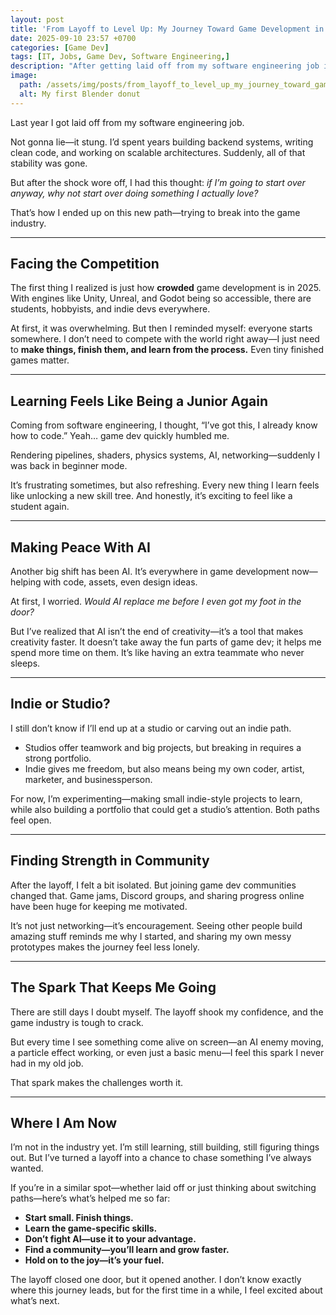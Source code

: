 ```yaml
---
layout: post
title: 'From Layoff to Level Up: My Journey Toward Game Development in 2025'
date: 2025-09-10 23:57 +0700
categories: [Game Dev]
tags: [IT, Jobs, Game Dev, Software Engineering,]
description: "After getting laid off from my software engineering job in 2025, I decided to chase a long-time dream: breaking into the game industry. Here’s my journey so far—the challenges, the lessons, and the spark that keeps me going."
image:
  path: /assets/img/posts/from_layoff_to_level_up_my_journey_toward_game_development_in_2025.webp
  alt: My first Blender donut
---
```


Last year I got laid off from my software engineering job.

Not gonna lie—it stung. I’d spent years building backend systems, writing clean code, and working on scalable architectures. Suddenly, all of that stability was gone.

But after the shock wore off, I had this thought: *if I’m going to start over anyway, why not start over doing something I actually love?*

That’s how I ended up on this new path—trying to break into the game industry.

---

## Facing the Competition

The first thing I realized is just how **crowded** game development is in 2025. With engines like Unity, Unreal, and Godot being so accessible, there are students, hobbyists, and indie devs everywhere.

At first, it was overwhelming. But then I reminded myself: everyone starts somewhere. I don’t need to compete with the world right away—I just need to **make things, finish them, and learn from the process.** Even tiny finished games matter.

---

## Learning Feels Like Being a Junior Again

Coming from software engineering, I thought, “I’ve got this, I already know how to code.” Yeah… game dev quickly humbled me.

Rendering pipelines, shaders, physics systems, AI, networking—suddenly I was back in beginner mode.

It’s frustrating sometimes, but also refreshing. Every new thing I learn feels like unlocking a new skill tree. And honestly, it’s exciting to feel like a student again.

---

## Making Peace With AI

Another big shift has been AI. It’s everywhere in game development now—helping with code, assets, even design ideas.

At first, I worried. *Would AI replace me before I even got my foot in the door?*

But I’ve realized that AI isn’t the end of creativity—it’s a tool that makes creativity faster. It doesn’t take away the fun parts of game dev; it helps me spend more time on them. It’s like having an extra teammate who never sleeps.

---

## Indie or Studio?

I still don’t know if I’ll end up at a studio or carving out an indie path.

- Studios offer teamwork and big projects, but breaking in requires a strong portfolio.
- Indie gives me freedom, but also means being my own coder, artist, marketer, and businessperson.

For now, I’m experimenting—making small indie-style projects to learn, while also building a portfolio that could get a studio’s attention. Both paths feel open.

---

## Finding Strength in Community

After the layoff, I felt a bit isolated. But joining game dev communities changed that. Game jams, Discord groups, and sharing progress online have been huge for keeping me motivated.

It’s not just networking—it’s encouragement. Seeing other people build amazing stuff reminds me why I started, and sharing my own messy prototypes makes the journey feel less lonely.

---

## The Spark That Keeps Me Going

There are still days I doubt myself. The layoff shook my confidence, and the game industry is tough to crack.

But every time I see something come alive on screen—an AI enemy moving, a particle effect working, or even just a basic menu—I feel this spark I never had in my old job.

That spark makes the challenges worth it.

---

## Where I Am Now

I’m not in the industry yet. I’m still learning, still building, still figuring things out. But I’ve turned a layoff into a chance to chase something I’ve always wanted.

If you’re in a similar spot—whether laid off or just thinking about switching paths—here’s what’s helped me so far:

- **Start small. Finish things.**
- **Learn the game-specific skills.**
- **Don’t fight AI—use it to your advantage.**
- **Find a community—you’ll learn and grow faster.**
- **Hold on to the joy—it’s your fuel.**

The layoff closed one door, but it opened another. I don’t know exactly where this journey leads, but for the first time in a while, I feel excited about what’s next.
